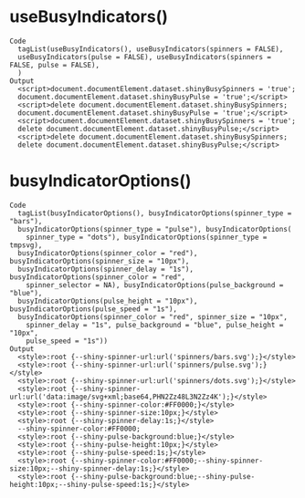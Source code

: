 # useBusyIndicators()

    Code
      tagList(useBusyIndicators(), useBusyIndicators(spinners = FALSE),
      useBusyIndicators(pulse = FALSE), useBusyIndicators(spinners = FALSE, pulse = FALSE),
      )
    Output
      <script>document.documentElement.dataset.shinyBusySpinners = 'true';
      document.documentElement.dataset.shinyBusyPulse = 'true';</script>
      <script>delete document.documentElement.dataset.shinyBusySpinners;
      document.documentElement.dataset.shinyBusyPulse = 'true';</script>
      <script>document.documentElement.dataset.shinyBusySpinners = 'true';
      delete document.documentElement.dataset.shinyBusyPulse;</script>
      <script>delete document.documentElement.dataset.shinyBusySpinners;
      delete document.documentElement.dataset.shinyBusyPulse;</script>

# busyIndicatorOptions()

    Code
      tagList(busyIndicatorOptions(), busyIndicatorOptions(spinner_type = "bars"),
      busyIndicatorOptions(spinner_type = "pulse"), busyIndicatorOptions(
        spinner_type = "dots"), busyIndicatorOptions(spinner_type = tmpsvg),
      busyIndicatorOptions(spinner_color = "red"), busyIndicatorOptions(spinner_size = "10px"),
      busyIndicatorOptions(spinner_delay = "1s"), busyIndicatorOptions(spinner_color = "red",
        spinner_selector = NA), busyIndicatorOptions(pulse_background = "blue"),
      busyIndicatorOptions(pulse_height = "10px"), busyIndicatorOptions(pulse_speed = "1s"),
      busyIndicatorOptions(spinner_color = "red", spinner_size = "10px",
        spinner_delay = "1s", pulse_background = "blue", pulse_height = "10px",
        pulse_speed = "1s"))
    Output
      <style>:root {--shiny-spinner-url:url('spinners/bars.svg');}</style>
      <style>:root {--shiny-spinner-url:url('spinners/pulse.svg');}</style>
      <style>:root {--shiny-spinner-url:url('spinners/dots.svg');}</style>
      <style>:root {--shiny-spinner-url:url('data:image/svg+xml;base64,PHN2Zz48L3N2Zz4K');}</style>
      <style>:root {--shiny-spinner-color:#FF0000;}</style>
      <style>:root {--shiny-spinner-size:10px;}</style>
      <style>:root {--shiny-spinner-delay:1s;}</style>
      --shiny-spinner-color:#FF0000;
      <style>:root {--shiny-pulse-background:blue;}</style>
      <style>:root {--shiny-pulse-height:10px;}</style>
      <style>:root {--shiny-pulse-speed:1s;}</style>
      <style>:root {--shiny-spinner-color:#FF0000;--shiny-spinner-size:10px;--shiny-spinner-delay:1s;}</style>
      <style>:root {--shiny-pulse-background:blue;--shiny-pulse-height:10px;--shiny-pulse-speed:1s;}</style>

